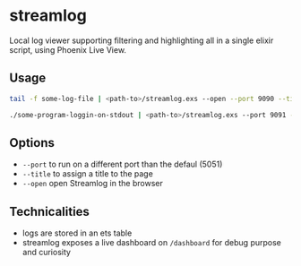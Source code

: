 # streamlog

Local log viewer supporting filtering and highlighting all in a single elixir script, using Phoenix Live View.

## Usage

```bash
tail -f some-log-file | <path-to>/streamlog.exs --open --port 9090 --title 'some-log-file logs'
```

```bash
./some-program-loggin-on-stdout | <path-to>/streamlog.exs --port 9091 --title 'program logs'
```

## Options

* `--port` to run on a different port than the defaul (5051)
* `--title` to assign a title to the page
* `--open` open Streamlog in the browser


## Technicalities

* logs are stored in an ets table
* streamlog exposes a live dashboard on `/dashboard` for debug purpose and curiosity 

